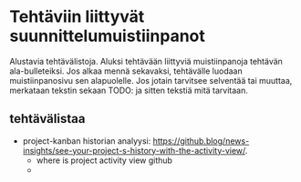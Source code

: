 # Tehtäviin liittyvät suunnittelumuistiinpanot
Alustavia tehtävälistoja. Aluksi tehtävään liittyviä muistiinpanoja tehtävän ala-bulleteiksi. 
Jos alkaa mennä sekavaksi, tehtävälle luodaan muistiinpanosivu sen alapuolelle. 
Jos jotain tarvitsee selventää tai muuttaa, merkataan  tekstin sekaan TODO: ja sitten tekstiä mitä tarvitaan.
## tehtävälistaa
* project-kanban historian analyysi: https://github.blog/news-insights/see-your-project-s-history-with-the-activity-view/.
  * where is project activity view github
  * 
